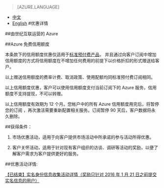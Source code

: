 <tags ms.service="legal" ms.date="" wacn.date="" wacn.lang="cn"/>

> [AZURE.LANGUAGE]
- [中文](/offers/azure-monetary-credit/)
- [English](/offers/azure-monetary-credit-en/)
#优惠详情

##由世纪互联运营的 Azure

##Azure 免费信用额度

本条款下的信用额度优惠仅适用于[标准预付费产品](https://www.azure.cn/offers/ms-mc-arz-33p/)， 并且通过向客户订阅中增加信用额度的方式将信用额度在不增加任何费用的前提下以价格折扣的形式赠送给客户。

以上赠送信用额度的费率计费、取消政策、使用配额均同标准预付费订阅相同。

以上信用额度优惠，客户可以使用信用额度支付当前订阅下的 Azure 服务，信用额度不支持提现，不可以转赠。

以上信用额度有效期为 12 个月。您帐户中的所有 Azure 信用额度用完后，将暂停您的订阅 ，再次激活需要重新配置相关服务。订阅暂停 90 天后，客户数据将永久删除。

##获得条件：

1. 市场优惠活动，适用于向客户提供市场活动中所承诺的参与活动所得优惠。

2. 客户关怀活动，适用于针对现有客户组织的访谈、调研等活动的奖励，以便了解客户需求为客户提供更好的服务。

##优惠活动详情:

[【已结束】实名身份信息收集活动详情（奖励只针对 2016 年 1 月 21 日之前提交实名信息的用户）](https://www.azure.cn/support/real-name-annoucement)
